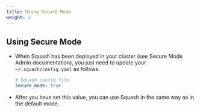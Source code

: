 ```yaml
---
title: Using Secure Mode
weight: 2
---
```


## Using Secure Mode

- When Squash has been deployed in your cluster (see Secure Mode Admin documentation), you just need to update your `~/.squash/config.yaml` as follows.

    ```yaml
    # Squash config file
    secure_mode: true
    ```

- After you have set this value, you can use Squash in the same way as in the default mode.
